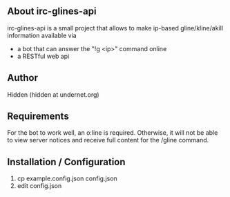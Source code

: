 ## About irc-glines-api
irc-glines-api is a small project that allows to make ip-based gline/kline/akill information available via
* a bot that can answer the "!g \<ip\>" command online
* a RESTful web api

## Author
Hidden (hidden at undernet.org)

## Requirements
For the bot to work well, an o:line is required. Otherwise, it will not be able to view server notices and receive full content for the /gline command.

## Installation / Configuration
1. cp example.config.json config.json
2. edit config.json

